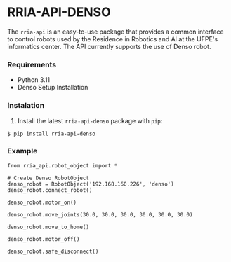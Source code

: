 # RRIA-API-DENSO

The `rria-api` is an easy-to-use package that provides a common interface to control robots used by the Residence in
Robotics and AI at the UFPE's informatics center. The API currently supports the use of Denso robot.

### **Requirements**

- Python 3.11
- Denso Setup Installation

### **Instalation**

1. Install the latest `rria-api-denso` package with `pip`:

```
$ pip install rria-api-denso
```

### **Example**

```
from rria_api.robot_object import *

# Create Denso RobotObject
denso_robot = RobotObject('192.168.160.226', 'denso')
denso_robot.connect_robot()

denso_robot.motor_on()

denso_robot.move_joints(30.0, 30.0, 30.0, 30.0, 30.0, 30.0)

denso_robot.move_to_home()

denso_robot.motor_off()

denso_robot.safe_disconnect()
```